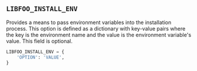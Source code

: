 ## `LIBFOO_INSTALL_ENV`

Provides a means to pass environment variables into the installation process.
This option is defined as a dictionary with key-value pairs where the key is
the environment name and the value is the environment variable's value. This
field is optional.

```python
LIBFOO_INSTALL_ENV = {
    'OPTION': 'VALUE',
}
```
